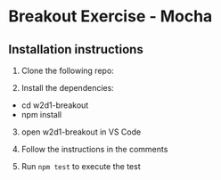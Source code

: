 # Breakout Exercise - Mocha

## Installation instructions

1. Clone the following repo:

2. Install the dependencies:

  - cd w2d1-breakout
  - npm install

3. open w2d1-breakout in VS Code

4. Follow the instructions in the comments

5. Run `npm test` to execute the test